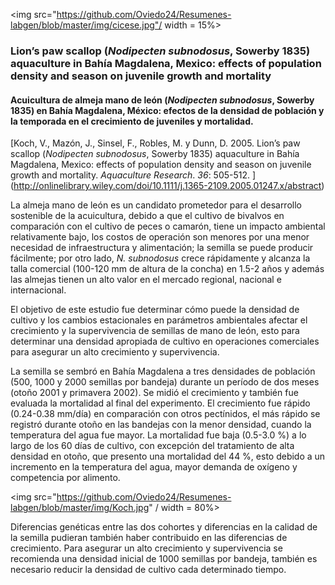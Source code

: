
<img src="https://github.com/Oviedo24/Resumenes-labgen/blob/master/img/cicese.jpg"/ width = 15%>

### Lion’s paw scallop (*Nodipecten subnodosus*, Sowerby 1835) aquaculture in Bahía Magdalena, Mexico: effects of population density and season on juvenile growth and mortality
#### Acuicultura de almeja mano de león (*Nodipecten subnodosus*, Sowerby 1835) en Bahía Magdalena, México: efectos de la densidad de población y la temporada en el crecimiento de juveniles y mortalidad.

[Koch, V., Mazón, J., Sinsel, F., Robles, M. y  Dunn, D. 2005. Lion’s paw scallop (*Nodipecten subnodosus*, Sowerby 1835) aquaculture in Bahía Magdalena, Mexico: effects of population density and season on juvenile growth and mortality.  *Aquaculture Research*. *36*: 505-512. ] (http://onlinelibrary.wiley.com/doi/10.1111/j.1365-2109.2005.01247.x/abstract)

La almeja mano de león es un candidato prometedor para el desarrollo sostenible de la acuicultura, debido a que el cultivo de bivalvos en comparación con el cultivo de peces o camarón, tiene un impacto ambiental relativamente bajo, los costos de operación son menores por una menor necesidad de infraestructura y alimentación; la semilla se puede producir fácilmente; por otro lado, *N. subnodosus* crece rápidamente y alcanza la talla comercial (100-120 mm de altura de la concha) en 1.5-2 años y además las almejas tienen un alto valor en el mercado regional, nacional e internacional.

El objetivo de este estudio fue determinar cómo puede la densidad de cultivo y los cambios estacionales en parámetros ambientales afectar el crecimiento y la supervivencia de semillas de mano de león, esto para determinar una densidad apropiada de cultivo en operaciones comerciales para asegurar un alto crecimiento y supervivencia.

La semilla se sembró en Bahía Magdalena a tres densidades de población (500, 1000 y 2000 semillas por bandeja) durante un período de dos meses (otoño 2001 y primavera 2002). Se midió el crecimiento y también fue evaluada la mortalidad al final del experimento. El crecimiento fue rápido (0.24-0.38 mm/día) en comparación con otros pectínidos, el más rápido se registró durante otoño en las bandejas con la menor densidad, cuando la temperatura del agua fue mayor. La mortalidad fue baja (0.5-3.0 %) a lo largo de los 60 días de cultivo, con excepción del tratamiento de alta densidad en otoño, que presento una mortalidad del 44 %, esto debido a un incremento en la temperatura del agua, mayor demanda de oxígeno y competencia por alimento.

<img src="https://github.com/Oviedo24/Resumenes-labgen/blob/master/img/Koch.jpg" / width = 80%>

Diferencias genéticas entre las dos cohortes y diferencias en la calidad de la semilla pudieran también haber contribuido en las diferencias de crecimiento. Para asegurar un alto crecimiento y supervivencia se recomienda una densidad inicial de 1000 semillas por bandeja, también es necesario reducir la densidad de cultivo cada determinado tiempo.
